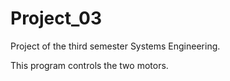 # Project_03

Project of the third semester Systems Engineering. 

This program controls the two motors. 
